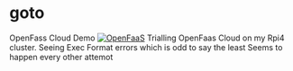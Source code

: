 # goto
OpenFass Cloud Demo
[![OpenFaaS](https://img.shields.io/badge/openfaas-cloud-blue.svg)](https://www.openfaas.com)
Trialling OpenFaas Cloud on my Rpi4 cluster. Seeing Exec Format errors which is odd to say the least
Seems to happen every other attemot
